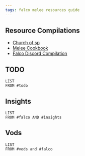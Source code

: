 ```yaml
---
tags: falco melee resources guide
---
```

## Resource Compilations
-  [Church of sp](https://churchofsp.netlify.app/)
-  [Melee Cookbook](https://melee.cookbook.gg/Falco)
- [Falco Discord Compilation](https://melee.cookbook.gg/Falco)

## TODO
```dataview
LIST
FROM #todo
```

## Insights
```dataview
LIST
FROM #falco AND #insights 
```

## Vods
```dataview
LIST 
FROM #vods and #falco 
```